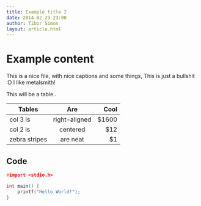 ```yaml
---
title: Example title 2
date: 2014-02-29 23:00
author: Tibor Simon
layout: article.html
---
```


# Example content

This is a nice file, with nice captions and some things,
This is just a bullshit :D
I like metalsmith!

This will be a table..

| Tables        | Are           | Cool  |
| ------------- |:-------------:| -----:|
| col 3 is      | right-aligned | $1600 |
| col 2 is      | centered      |   $12 |
| zebra stripes | are neat      |    $1 |


## Code

```c
#import <stdio.h>

int main() {
	printf("Hello World!");
}
```
